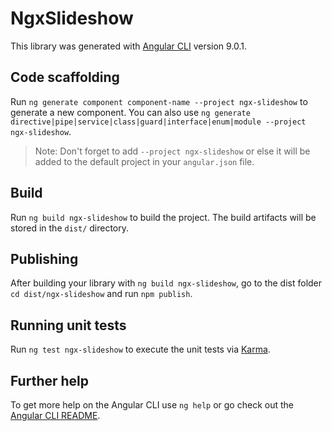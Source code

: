 # NgxSlideshow

This library was generated with [Angular CLI](https://github.com/angular/angular-cli) version 9.0.1.

## Code scaffolding

Run `ng generate component component-name --project ngx-slideshow` to generate a new component. You can also use `ng generate directive|pipe|service|class|guard|interface|enum|module --project ngx-slideshow`.
> Note: Don't forget to add `--project ngx-slideshow` or else it will be added to the default project in your `angular.json` file. 

## Build

Run `ng build ngx-slideshow` to build the project. The build artifacts will be stored in the `dist/` directory.

## Publishing

After building your library with `ng build ngx-slideshow`, go to the dist folder `cd dist/ngx-slideshow` and run `npm publish`.

## Running unit tests

Run `ng test ngx-slideshow` to execute the unit tests via [Karma](https://karma-runner.github.io).

## Further help

To get more help on the Angular CLI use `ng help` or go check out the [Angular CLI README](https://github.com/angular/angular-cli/blob/master/README.md).
